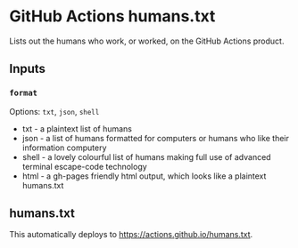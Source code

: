 # GitHub Actions humans.txt

Lists out the humans who work, or worked, on the GitHub Actions product.

## Inputs

### `format`

Options: `txt`, `json`, `shell`

- txt - a plaintext list of humans
- json - a list of humans formatted for computers or humans who like their information computery
- shell - a lovely colourful list of humans making full use of advanced terminal escape-code technology
- html - a gh-pages friendly html output, which looks like a plaintext humans.txt

## humans.txt

This automatically deploys to https://actions.github.io/humans.txt.
